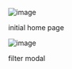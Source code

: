![image](https://user-images.githubusercontent.com/79108244/214338928-45e9bbae-9b2b-4df0-a176-4fb01e64a1a0.png)


initial home page


![image](https://user-images.githubusercontent.com/79108244/214338854-b1457d17-3cba-44be-a085-4b434f777517.png)



filter modal

